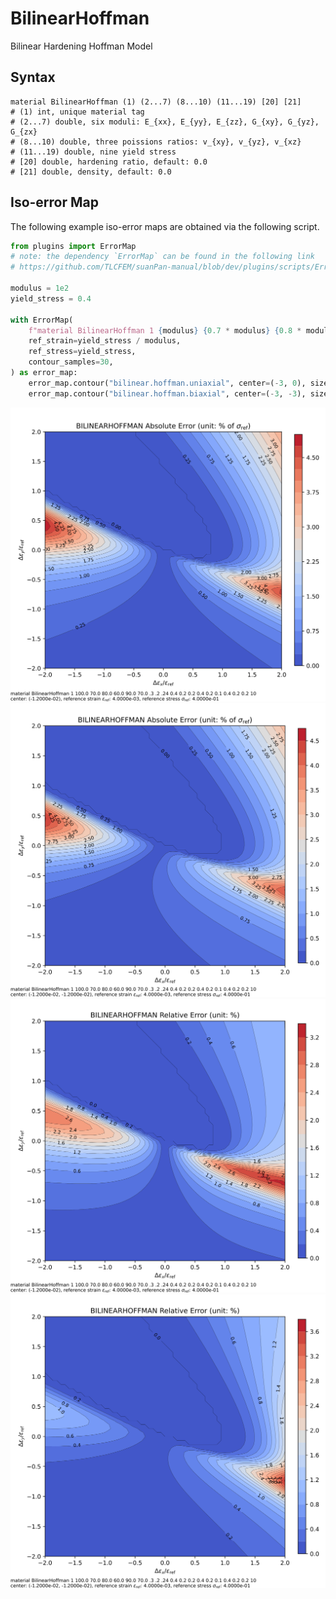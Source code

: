 # BilinearHoffman

Bilinear Hardening Hoffman Model

## Syntax

```
material BilinearHoffman (1) (2...7) (8...10) (11...19) [20] [21]
# (1) int, unique material tag
# (2...7) double, six moduli: E_{xx}, E_{yy}, E_{zz}, G_{xy}, G_{yz}, G_{zx}
# (8...10) double, three poissions ratios: v_{xy}, v_{yz}, v_{xz}
# (11...19) double, nine yield stress
# [20] double, hardening ratio, default: 0.0
# [21] double, density, default: 0.0
```

## Iso-error Map

The following example iso-error maps are obtained via the following script.

```py
from plugins import ErrorMap
# note: the dependency `ErrorMap` can be found in the following link
# https://github.com/TLCFEM/suanPan-manual/blob/dev/plugins/scripts/ErrorMap.py

modulus = 1e2
yield_stress = 0.4

with ErrorMap(
    f"material BilinearHoffman 1 {modulus} {0.7 * modulus} {0.8 * modulus} {0.6 * modulus} {0.9 * modulus} {0.7 * modulus} .3 .2 .24 {yield_stress} {0.5 * yield_stress} {0.5 * yield_stress} {yield_stress} {0.5 * yield_stress} {0.25 * yield_stress} {yield_stress} {0.5 * yield_stress} {0.5 * yield_stress} 10",
    ref_strain=yield_stress / modulus,
    ref_stress=yield_stress,
    contour_samples=30,
) as error_map:
    error_map.contour("bilinear.hoffman.uniaxial", center=(-3, 0), size=2, type={"rel", "abs"})
    error_map.contour("bilinear.hoffman.biaxial", center=(-3, -3), size=2, type={"rel", "abs"})
```

![absolute error uniaxial](bilinear.hoffman.uniaxial.abs.error.svg)
![absolute error biaxial](bilinear.hoffman.biaxial.abs.error.svg)
![relative error uniaxial](bilinear.hoffman.uniaxial.rel.error.svg)
![relative error biaxial](bilinear.hoffman.biaxial.rel.error.svg)
